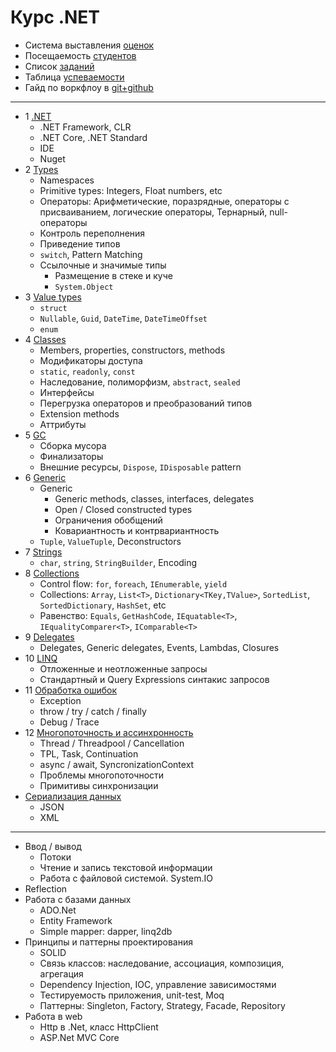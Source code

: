﻿# Курс .NET

- Система выставления [оценок](course-2018-1/readme.md)
- Посещаемость [студентов](course-2018-1/attendance.md)
- Список [заданий](course-2018-1/exercises)
- Таблица [успеваемости](course-2018-1/performance.md)
- Гайд по воркфлоу в [git+github](course-2018-1/exercises/git-help.md)

---

- 1 [.NET](course/01-net.md#net)
  - .NET Framework, CLR
  - .NET Core, .NET Standard
  - IDE
  - Nuget
- 2 [Types](course/02-types.md#overview)
  - Namespaces
  - Primitive types: Integers, Float numbers, etc
  - Операторы: Арифметические, поразрядные, операторы с присваиванием, логические операторы, Тернарный, null-операторы
  - Контроль переполнения
  - Приведение типов
  - `switch`, Pattern Matching
  - Ссылочные и значимые типы
    - Размещение в стеке и куче
    - `System.Object`
- 3 [Value types](course/03-value-types.md#value-types)
  - `struct`
  - `Nullable`, `Guid`, `DateTime`, `DateTimeOffset`
  - `enum`
- 4 [Classes](course/04-classes.md#classes)
  - Members, properties, constructors, methods
  - Модификаторы доступа
  - `static`, `readonly`, `const`
  - Наследование, полиморфизм, `abstract`, `sealed`
  - Интерфейсы
  - Перегрузка операторов и преобразований типов
  - Extension methods
  - Аттрибуты
- 5 [GC](course/05-gc.md#gc)
  - Сборка мусора
  - Финализаторы
  - Внешние ресурсы, `Dispose`, `IDisposable` pattern
- 6 [Generic](course/06-generic.md#generic)
  - Generic
    - Generic methods, classes, interfaces, delegates
    - Open / Closed constructed types
    - Ограничения обобщений
    - Ковариантность и контрвариантность
  - `Tuple`, `ValueTuple`, Deconstructors
- 7 [Strings](course/07-strings.md#strings)
  - `char`, `string`, `StringBuilder`, Encoding
- 8 [Collections](course/08-collections.md#collections)
  - Control flow: `for`, `foreach`, `IEnumerable`, `yield`
  - Collections: `Array`, `List<T>`, `Dictionary<TKey,TValue>`, `SortedList`, `SortedDictionary`, `HashSet`, etc
  - Равенство: `Equals`, `GetHashCode`, `IEquatable<T>`, `IEqualityComparer<T>`, `IComparable<T>`
- 9 [Delegates](course/09-delegates.md#delegates)
  - Delegates, Generic delegates, Events, Lambdas, Closures
- 10 [LINQ](course/10-linq.md#linq)
  - Отложенные и неотложенные запросы
  - Стандартный и Query Expressions синтакис запросов
- 11 [Обработка ошибок](course/11-exceptions.md)
  - Exception
  - throw / try / catch / finally
  - Debug / Trace
- 12 [Многопоточность и ассинхронность](course/12-multithreading.md)
  - Thread / Threadpool / Cancellation
  - TPL, Task, Continuation
  - async / await, SyncronizationContext
  - Проблемы многопоточности
  - Примитивы синхронизации
- [Сериализация данных](course/13-serialization.md)
  - JSON
  - XML

---

- Ввод / вывод
  - Потоки
  - Чтение и запись текстовой информации
  - Работа с файловой системой. System.IO
- Reflection
- Работа с базами данных
  - ADO.Net
  - Entity Framework
  - Simple mapper: dapper, linq2db
- Принципы и паттерны проектирования
  - SOLID
  - Связь классов: наследование, ассоциация, композиция, агрегация
  - Dependency Injection, IOC, управление зависимостями
  - Тестируемость приложения, unit-test, Moq
  - Паттерны: Singleton, Factory, Strategy, Facade, Repository
- Работа в web
  - Http в .Net, класс HttpClient
  - ASP.Net MVC Core
